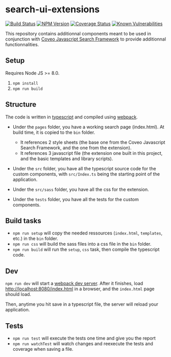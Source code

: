 # search-ui-extensions

[![Build Status](https://travis-ci.org/coveo/search-ui-extensions.svg?branch=master)](https://travis-ci.org/coveo/search-ui-extensions)
[![NPM Version](https://img.shields.io/npm/v/coveo-search-ui-extensions.svg)](https://www.npmjs.com/package/coveo-search-ui-extensions)
[![Coverage Status](https://coveralls.io/repos/github/coveo/search-ui-extensions/badge.svg?branch=master)](https://coveralls.io/github/coveo/search-ui-extensions?branch=master)
[![Known Vulnerabilities](https://snyk.io/test/github/coveo/search-ui-extensions/badge.svg?targetFile=package.json)](https://snyk.io/test/github/coveo/search-ui-extensions?targetFile=package.json)

This repository contains additionnal components meant to be used in conjunction with [Coveo Javascript Search Framework](https://github.com/coveo/search-ui) to provide additionnal functionnalities.

## Setup

Requires Node JS >= 8.0.

1. `npm install`
2. `npm run build`

## Structure

The code is written in [typescript](http://www.typescriptlang.org/) and compiled using [webpack](https://webpack.github.io/).

-   Under the `pages` folder, you have a working search page (index.html). At build time, it is copied to the `bin` folder.

    -   It references 2 style sheets (the base one from the Coveo Javascript Search Framework, and the one from the extension).
    -   It references 3 javascript file (the extension one built in this project, and the basic templates and library scripts).

-   Under the `src` folder, you have all the typescript source code for the custom components, with `src/Index.ts` being the starting point of the application.

-   Under the `src/sass` folder, you have all the css for the extension.

-   Under the `tests` folder, you have all the tests for the custom components.

## Build tasks

-   `npm run setup` will copy the needed ressources (`index.html`, `templates`, etc.) in the `bin` folder.
-   `npm run css` will build the sass files into a css file in the `bin` folder.
-   `npm run build` will run the `setup`, `css` task, then compile the typescript code.

## Dev

`npm run dev` will start a [webpack dev server](https://webpack.github.io/docs/webpack-dev-server.html). After it finishes, load [http://localhost:8080/index.html](http://localhost:8080/pages/index.html) in a browser, and the `index.html` page should load.

Then, anytime you hit save in a typescript file, the server will reload your application.

## Tests

-   `npm run test` will execute the tests one time and give you the report
-   `npm run watchTest` will watch changes and reexecute the tests and coverage when saving a file.
